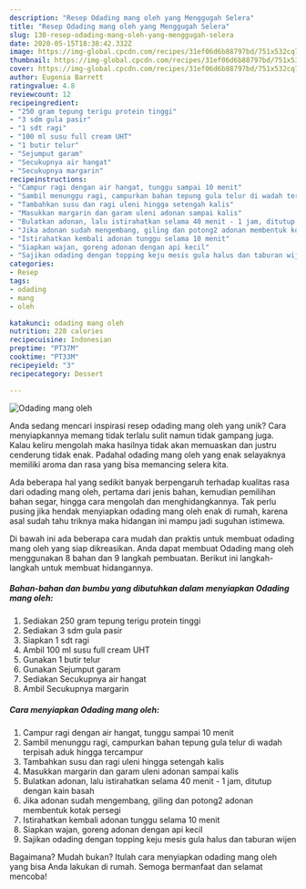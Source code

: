 ```yaml
---
description: "Resep Odading mang oleh yang Menggugah Selera"
title: "Resep Odading mang oleh yang Menggugah Selera"
slug: 130-resep-odading-mang-oleh-yang-menggugah-selera
date: 2020-05-15T18:38:42.332Z
image: https://img-global.cpcdn.com/recipes/31ef06d6b88797bd/751x532cq70/odading-mang-oleh-foto-resep-utama.jpg
thumbnail: https://img-global.cpcdn.com/recipes/31ef06d6b88797bd/751x532cq70/odading-mang-oleh-foto-resep-utama.jpg
cover: https://img-global.cpcdn.com/recipes/31ef06d6b88797bd/751x532cq70/odading-mang-oleh-foto-resep-utama.jpg
author: Eugenia Barrett
ratingvalue: 4.8
reviewcount: 12
recipeingredient:
- "250 gram tepung terigu protein tinggi"
- "3 sdm gula pasir"
- "1 sdt ragi"
- "100 ml susu full cream UHT"
- "1 butir telur"
- "Sejumput garam"
- "Secukupnya air hangat"
- "Secukupnya margarin"
recipeinstructions:
- "Campur ragi dengan air hangat, tunggu sampai 10 menit"
- "Sambil menunggu ragi, campurkan bahan tepung gula telur di wadah terpisah aduk hingga tercampur"
- "Tambahkan susu dan ragi uleni hingga setengah kalis"
- "Masukkan margarin dan garam uleni adonan sampai kalis"
- "Bulatkan adonan, lalu istirahatkan selama 40 menit - 1 jam, ditutup dengan kain basah"
- "Jika adonan sudah mengembang, giling dan potong2 adonan membentuk kotak persegi"
- "Istirahatkan kembali adonan tunggu selama 10 menit"
- "Siapkan wajan, goreng adonan dengan api kecil"
- "Sajikan odading dengan topping keju mesis gula halus dan taburan wijen"
categories:
- Resep
tags:
- odading
- mang
- oleh

katakunci: odading mang oleh 
nutrition: 228 calories
recipecuisine: Indonesian
preptime: "PT37M"
cooktime: "PT33M"
recipeyield: "3"
recipecategory: Dessert

---
```



![Odading mang oleh](https://img-global.cpcdn.com/recipes/31ef06d6b88797bd/751x532cq70/odading-mang-oleh-foto-resep-utama.jpg)

Anda sedang mencari inspirasi resep odading mang oleh yang unik? Cara menyiapkannya memang tidak terlalu sulit namun tidak gampang juga. Kalau keliru mengolah maka hasilnya tidak akan memuaskan dan justru cenderung tidak enak. Padahal odading mang oleh yang enak selayaknya memiliki aroma dan rasa yang bisa memancing selera kita.

Ada beberapa hal yang sedikit banyak berpengaruh terhadap kualitas rasa dari odading mang oleh, pertama dari jenis bahan, kemudian pemilihan bahan segar, hingga cara mengolah dan menghidangkannya. Tak perlu pusing jika hendak menyiapkan odading mang oleh enak di rumah, karena asal sudah tahu triknya maka hidangan ini mampu jadi suguhan istimewa.




Di bawah ini ada beberapa cara mudah dan praktis untuk membuat odading mang oleh yang siap dikreasikan. Anda dapat membuat Odading mang oleh menggunakan 8 bahan dan 9 langkah pembuatan. Berikut ini langkah-langkah untuk membuat hidangannya.

<!--inarticleads1-->

##### Bahan-bahan dan bumbu yang dibutuhkan dalam menyiapkan Odading mang oleh:

1. Sediakan 250 gram tepung terigu protein tinggi
1. Sediakan 3 sdm gula pasir
1. Siapkan 1 sdt ragi
1. Ambil 100 ml susu full cream UHT
1. Gunakan 1 butir telur
1. Gunakan Sejumput garam
1. Sediakan Secukupnya air hangat
1. Ambil Secukupnya margarin




<!--inarticleads2-->

##### Cara menyiapkan Odading mang oleh:

1. Campur ragi dengan air hangat, tunggu sampai 10 menit
1. Sambil menunggu ragi, campurkan bahan tepung gula telur di wadah terpisah aduk hingga tercampur
1. Tambahkan susu dan ragi uleni hingga setengah kalis
1. Masukkan margarin dan garam uleni adonan sampai kalis
1. Bulatkan adonan, lalu istirahatkan selama 40 menit - 1 jam, ditutup dengan kain basah
1. Jika adonan sudah mengembang, giling dan potong2 adonan membentuk kotak persegi
1. Istirahatkan kembali adonan tunggu selama 10 menit
1. Siapkan wajan, goreng adonan dengan api kecil
1. Sajikan odading dengan topping keju mesis gula halus dan taburan wijen




Bagaimana? Mudah bukan? Itulah cara menyiapkan odading mang oleh yang bisa Anda lakukan di rumah. Semoga bermanfaat dan selamat mencoba!
